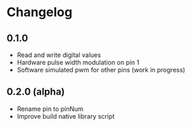 # Changelog

## 0.1.0

 * Read and write digital values
 * Hardware pulse width modulation on pin 1
 * Software simulated pwm for other pins (work in progress)

## 0.2.0 (alpha)

 * Rename pin to pinNum
 * Improve build native library script
